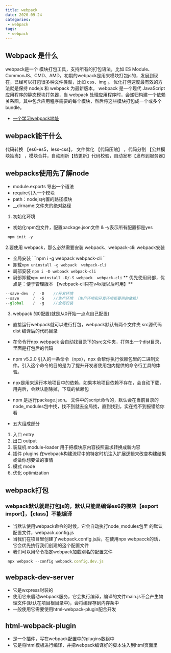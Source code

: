 ```yaml
---
title: webpack
date: 2020-09-24
categories:
 - webpack
tags:
 - webpack
---
```

## Webpack 是什么
webpack是一个 模块打包工具，支持所有的打包语法，比如 ES Module、CommonJS、CMD、AMD。初期的webpack是用来模块打包js的，发展到现在，已经可以打包很多种文件类型，比如 css、img 。
优化打包速度最有效的方法就是保持 nodejs 和 webpack 为最新版本。
webpack 是一个现代 JavaScript 应用程序的静态模块打包器，当 webpack 处理应用程序时，会递归构建一个依赖关系图，其中包含应用程序需要的每个模块，然后将这些模块打包成一个或多个 bundle。
- [一个学习webpack地址](https://juejin.im/post/6844904079219490830#heading-19)
## webpack能干什么
代码转换 【es6-es5，less-css】， 文件优化 【代码压缩】 ，代码分割 【公共模块抽离】 ，模块合并，自动刷新【热更新】代码校验，自动发布【发布到服务器】
## webpacks使用先了解node
- module.exports 导出一个语法
- require引入一个模块
- path：nodejs内置的路径模块
- __dirname:文件夹的绝对路径

1. 初始化环境
- 初始化npm包文件，配置package.json文件 & -y表示所有配置都是yes
```js
 npm init -y
```

2.要使用 webpack，那么必然需要安装 webpack、webpack-cli: webpack安装
- 全局安装 ```npm i -g webpack webpack-cli ``
 - 卸载```npm uninstall -g webpack  webpack-cli```
- 局部安装 ```npm i -D webpack webpack-cli```
 - 局部卸载```npm uninstall -D/-S webpack  webpack-cli```
** 优先使用局部，优点是：便于管理版本 【webpack-cli只在v4x版以后可用】**
```js
--save-dev  /  -D    //开发环境
--save      /  -S    //生产环境 （生产环境和开发环境都要用的依赖）
--global    /  -g    //全局安装
```
3. webpack 的0配置(就是从0开始一点点自己配置)
- 直接运行webpack就可以进行打包，webpack默认有两个文件夹 src源代码 dist 编译后的代码目录

- 在命令行npx webpack 会自动找目录下的src文件夹，打包出一个dist目录，里面是打包后的代码

- npm v5.2.0 引入的一条命令（npx），npx 会帮你执行依赖包里的二进制文件。引入这个命令的目的是为了提升开发者使用包内提供的命令行工具的体验。

- npx是用来运行本地项目中的依赖，如果本地项目依赖不存在，会自动下载，用完后，会默认删除掉，下载的依赖包

- npm 是运行package.json。 文件中的script命令的，默认会在当前目录的node_modules包中找，找不到就去全局找，直到找到，实在找不到报错给你看

- 五大组成部分

 1. 入口 entry
 2. 出口 output
 3. 装载机 module-loader 用于把模块原内容按照需求转换成新内容
 4. 插件 plugins  在webpack构建流程中的特定时机注入扩展逻辑来改变构建结果或做你想要做的事情
 5. 模式 mode
 6. 优化 optimization

 ## webpack打包
 ### webpack默认就是打包js的，默认只能是编译es6的模块【export import】，【class】不能编译
- 当默认使用webpack命令的时候，它会自动执行node_modules包里 的默认配置文件，webpack.config.js
- 当我们在项目里创建了webpack.config.js后，在使用npx webpacck的话，它会优先执行我们创建的这个配置文件
- 我们可以用命令指定webpack加载别名的配置文件
```js
 npx webpack --config webpack.config.dev.js
```
## webpack-dev-server
- 它是wxpress封装的
- 使用它来启动webpack服务，它会执行编译，编译的文件main.js不会产生物理文件(默认在项目根目录中)，会将编译存到内存条中
- 一般使用它需要使用html-webpack-plugin配合开发
## html-webpack-plugin
- 是一个插件，写在webpack配置中的plugins数组中
- 它是将html模板进行编译，并把webpack编译好的脚本注入到html页面里